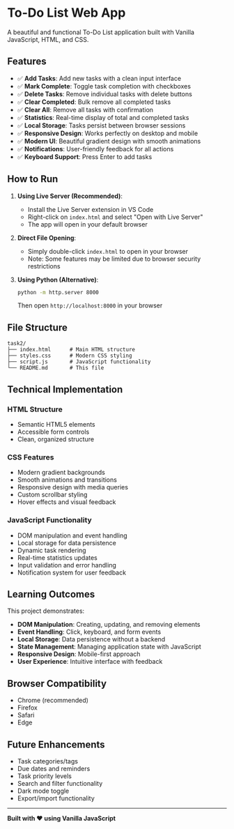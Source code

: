 # To-Do List Web App

A beautiful and functional To-Do List application built with Vanilla JavaScript, HTML, and CSS.

## Features

- ✅ **Add Tasks**: Add new tasks with a clean input interface
- ✅ **Mark Complete**: Toggle task completion with checkboxes
- ✅ **Delete Tasks**: Remove individual tasks with delete buttons
- ✅ **Clear Completed**: Bulk remove all completed tasks
- ✅ **Clear All**: Remove all tasks with confirmation
- ✅ **Statistics**: Real-time display of total and completed tasks
- ✅ **Local Storage**: Tasks persist between browser sessions
- ✅ **Responsive Design**: Works perfectly on desktop and mobile
- ✅ **Modern UI**: Beautiful gradient design with smooth animations
- ✅ **Notifications**: User-friendly feedback for all actions
- ✅ **Keyboard Support**: Press Enter to add tasks

## How to Run

1. **Using Live Server (Recommended)**:
   - Install the Live Server extension in VS Code
   - Right-click on `index.html` and select "Open with Live Server"
   - The app will open in your default browser

2. **Direct File Opening**:
   - Simply double-click `index.html` to open in your browser
   - Note: Some features may be limited due to browser security restrictions

3. **Using Python (Alternative)**:
   ```bash
   python -m http.server 8000
   ```
   Then open `http://localhost:8000` in your browser

## File Structure

```
task2/
├── index.html      # Main HTML structure
├── styles.css      # Modern CSS styling
├── script.js       # JavaScript functionality
└── README.md       # This file
```

## Technical Implementation

### HTML Structure
- Semantic HTML5 elements
- Accessible form controls
- Clean, organized structure

### CSS Features
- Modern gradient backgrounds
- Smooth animations and transitions
- Responsive design with media queries
- Custom scrollbar styling
- Hover effects and visual feedback

### JavaScript Functionality
- DOM manipulation and event handling
- Local storage for data persistence
- Dynamic task rendering
- Real-time statistics updates
- Input validation and error handling
- Notification system for user feedback

## Learning Outcomes

This project demonstrates:
- **DOM Manipulation**: Creating, updating, and removing elements
- **Event Handling**: Click, keyboard, and form events
- **Local Storage**: Data persistence without a backend
- **State Management**: Managing application state with JavaScript
- **Responsive Design**: Mobile-first approach
- **User Experience**: Intuitive interface with feedback

## Browser Compatibility

- Chrome (recommended)
- Firefox
- Safari
- Edge

## Future Enhancements

- Task categories/tags
- Due dates and reminders
- Task priority levels
- Search and filter functionality
- Dark mode toggle
- Export/import functionality

---


**Built with ❤️ using Vanilla JavaScript** 
